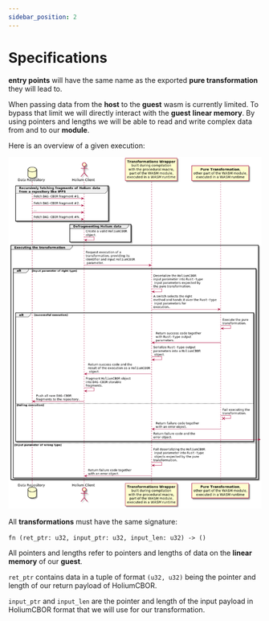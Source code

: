 ```yaml
---
sidebar_position: 2
---
```


# Specifications

**entry points** will have the same name as the exported **pure transformation** they will lead to.

When passing data from the **host** to the **guest** wasm is currently limited. To bypass that limit we 
will directly interact with the **guest** **linear memory**. By using pointers and lengths we will be able
to read and write complex data from and to our **module**.

Here is an overview of a given execution:

![Sequence diagram](../../static/img/sdk/sequence_diagram.png)

All **transformations** must have the same signature:

`fn (ret_ptr: u32, input_ptr: u32, input_len: u32) -> ()`

All pointers and lengths refer to pointers and lengths of data on the **linear memory** of our **guest**.

`ret_ptr` contains data in a tuple of format `(u32, u32)` being the pointer and length of our return
payload of HoliumCBOR.

`input_ptr` and `input_len` are the pointer and length of the input payload in HoliumCBOR format that
we will use for our transformation.
